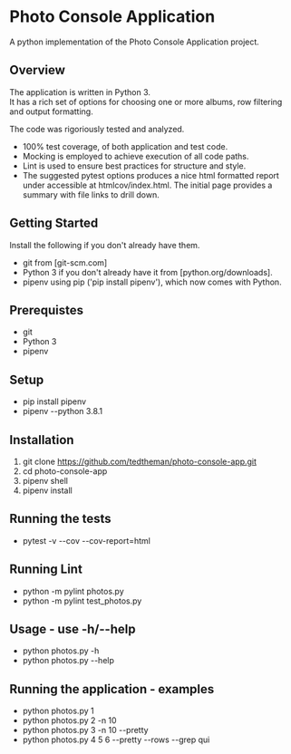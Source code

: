# Photo Console Application

A python implementation of the Photo Console Application project.

## Overview

The application is written in Python 3.  
It has a rich set of options for choosing one or more albums, row filtering and output formatting.

The code was rigoriously tested and analyzed.

* 100% test coverage, of both application and test code.
* Mocking is employed to achieve execution of all code paths.
* Lint is used to ensure best practices for structure and style.
* The suggested pytest options produces a nice html formatted report under accessible at htmlcov/index.html.  The initial page provides a summary with file links to drill down.

## Getting Started

Install the following if you don't already have them.

* git from [git-scm.com]
* Python 3 if you don't already have it from [python.org/downloads].
* pipenv using pip ('pip install pipenv'), which now comes with Python.

## Prerequistes

* git
* Python 3
* pipenv

## Setup

* pip install pipenv
* pipenv --python 3.8.1

## Installation

1. git clone https://github.com/tedtheman/photo-console-app.git
2. cd photo-console-app
3. pipenv shell
4. pipenv install

## Running the tests

* pytest -v --cov --cov-report=html

## Running Lint

* python -m pylint photos.py
* python -m pylint test_photos.py

## Usage - use -h/--help

* python photos.py -h
* python photos.py --help

## Running the application - examples

* python photos.py 1
* python photos.py 2 -n 10
* python photos.py 3 -n 10 --pretty
* python photos.py 4 5 6 --pretty --rows --grep qui
